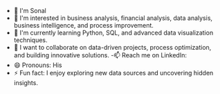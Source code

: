 - 👋 I'm Sonal
- 👀 I'm interested in business analysis, financial analysis, data analysis, business intelligence, and process improvement.
- 🌱 I'm currently learning Python, SQL, and advanced data visualization techniques.
- 💞️ I want to collaborate on data-driven projects, process optimization, and building innovative solutions.
-📫 Reach me on LinkedIn: 
- 😄 Pronouns: His
- ⚡ Fun fact: I enjoy exploring new data sources and uncovering hidden insights.

<!---
Sonal146/Sonal146 is a ✨ special ✨ repository because its `README.md` (this file) appears on your GitHub profile.
You can click the Preview link to take a look at your changes.
--->
